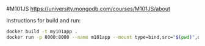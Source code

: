 #M101JS
https://university.mongodb.com/courses/M101JS/about

Instructions for build and run:
```bash
docker build -t my101app .
docker run -p 8000:8000 --name m101app --mount type=bind,src="$(pwd)",dst=/app my101app
```

